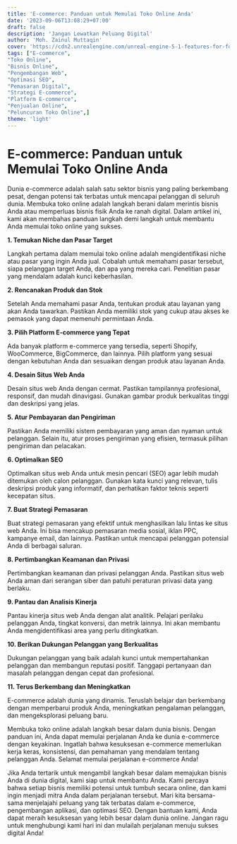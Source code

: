 ```yaml
---
title: 'E-commerce: Panduan untuk Memulai Toko Online Anda'
date: '2023-09-06T13:08:29+07:00'
draft: false
description: 'Jangan Lewatkan Peluang Digital'
author: 'Moh. Zainul Muttaqin'
cover: 'https://cdn2.unrealengine.com/unreal-engine-5-1-features-for-fortnite-chapter-4-header-1920x1080-2e96869442d6.jpg?resize=1&w=1920'
tags: ["E-commerce",
"Toko Online",
"Bisnis Online",
"Pengembangan Web",
"Optimasi SEO",
"Pemasaran Digital",
"Strategi E-commerce",
"Platform E-commerce",
"Penjualan Online",
"Peluncuran Toko Online",] 
theme: 'light'
---
```

# E-commerce: Panduan untuk Memulai Toko Online Anda


Dunia e-commerce adalah salah satu sektor bisnis yang paling berkembang pesat, dengan potensi tak terbatas untuk mencapai pelanggan di seluruh dunia. Membuka toko online adalah langkah berani dalam merintis bisnis Anda atau memperluas bisnis fisik Anda ke ranah digital. Dalam artikel ini, kami akan membahas panduan langkah demi langkah untuk membantu Anda memulai toko online yang sukses.

**1. Temukan Niche dan Pasar Target**

Langkah pertama dalam memulai toko online adalah mengidentifikasi niche atau pasar yang ingin Anda jual. Cobalah untuk memahami pasar tersebut, siapa pelanggan target Anda, dan apa yang mereka cari. Penelitian pasar yang mendalam adalah kunci keberhasilan.

**2. Rencanakan Produk dan Stok**

Setelah Anda memahami pasar Anda, tentukan produk atau layanan yang akan Anda tawarkan. Pastikan Anda memiliki stok yang cukup atau akses ke pemasok yang dapat memenuhi permintaan Anda.

**3. Pilih Platform E-commerce yang Tepat**

Ada banyak platform e-commerce yang tersedia, seperti Shopify, WooCommerce, BigCommerce, dan lainnya. Pilih platform yang sesuai dengan kebutuhan Anda dan sesuaikan dengan produk atau layanan Anda.

**4. Desain Situs Web Anda**

Desain situs web Anda dengan cermat. Pastikan tampilannya profesional, responsif, dan mudah dinavigasi. Gunakan gambar produk berkualitas tinggi dan deskripsi yang jelas.

**5. Atur Pembayaran dan Pengiriman**

Pastikan Anda memiliki sistem pembayaran yang aman dan nyaman untuk pelanggan. Selain itu, atur proses pengiriman yang efisien, termasuk pilihan pengiriman dan pelacakan.

**6. Optimalkan SEO**

Optimalkan situs web Anda untuk mesin pencari (SEO) agar lebih mudah ditemukan oleh calon pelanggan. Gunakan kata kunci yang relevan, tulis deskripsi produk yang informatif, dan perhatikan faktor teknis seperti kecepatan situs.

**7. Buat Strategi Pemasaran**

Buat strategi pemasaran yang efektif untuk menghasilkan lalu lintas ke situs web Anda. Ini bisa mencakup pemasaran media sosial, iklan PPC, kampanye email, dan lainnya. Pastikan untuk mencapai pelanggan potensial Anda di berbagai saluran.

**8. Pertimbangkan Keamanan dan Privasi**

Pertimbangkan keamanan dan privasi pelanggan Anda. Pastikan situs web Anda aman dari serangan siber dan patuhi peraturan privasi data yang berlaku.

**9. Pantau dan Analisis Kinerja**

Pantau kinerja situs web Anda dengan alat analitik. Pelajari perilaku pelanggan Anda, tingkat konversi, dan metrik lainnya. Ini akan membantu Anda mengidentifikasi area yang perlu ditingkatkan.

**10. Berikan Dukungan Pelanggan yang Berkualitas**

Dukungan pelanggan yang baik adalah kunci untuk mempertahankan pelanggan dan membangun reputasi positif. Tanggapi pertanyaan dan masalah pelanggan dengan cepat dan profesional.

**11. Terus Berkembang dan Meningkatkan**

E-commerce adalah dunia yang dinamis. Teruslah belajar dan berkembang dengan memperbarui produk Anda, meningkatkan pengalaman pelanggan, dan mengeksplorasi peluang baru.

Membuka toko online adalah langkah besar dalam dunia bisnis. Dengan panduan ini, Anda dapat memulai perjalanan Anda ke dunia e-commerce dengan keyakinan. Ingatlah bahwa kesuksesan e-commerce memerlukan kerja keras, konsistensi, dan pemahaman yang mendalam tentang pelanggan Anda. Selamat memulai perjalanan e-commerce Anda!


Jika Anda tertarik untuk mengambil langkah besar dalam memajukan bisnis Anda di dunia digital, kami siap untuk membantu Anda. Kami percaya bahwa setiap bisnis memiliki potensi untuk tumbuh secara online, dan kami ingin menjadi mitra Anda dalam perjalanan tersebut. Mari kita bersama-sama menjelajahi peluang yang tak terbatas dalam e-commerce, pengembangan aplikasi, dan optimasi SEO. Dengan bantuan kami, Anda dapat meraih kesuksesan yang lebih besar dalam dunia online. Jangan ragu untuk menghubungi kami hari ini dan mulailah perjalanan menuju sukses digital Anda!
